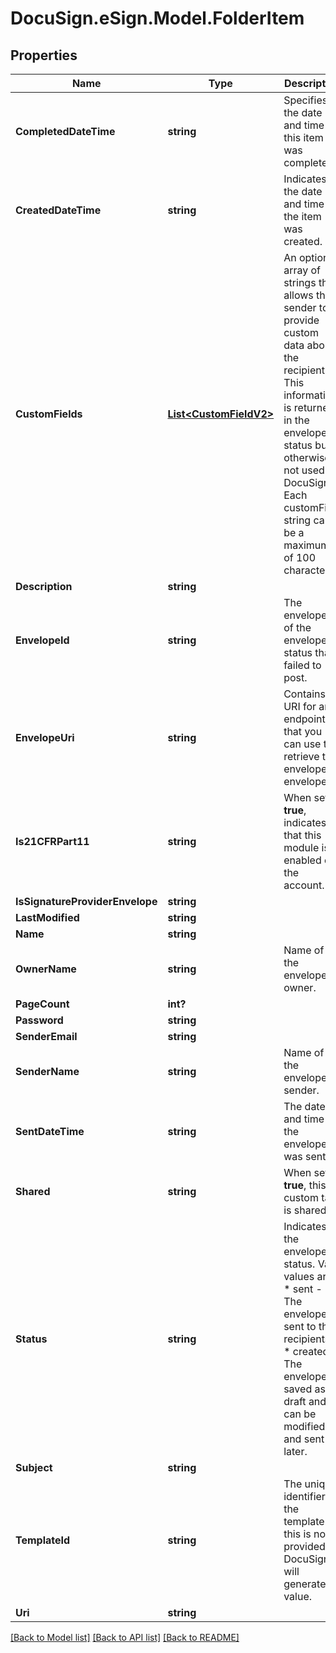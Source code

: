 # DocuSign.eSign.Model.FolderItem
## Properties

Name | Type | Description | Notes
------------ | ------------- | ------------- | -------------
**CompletedDateTime** | **string** | Specifies the date and time this item was completed. | [optional] 
**CreatedDateTime** | **string** | Indicates the date and time the item was created. | [optional] 
**CustomFields** | [**List&lt;CustomFieldV2&gt;**](CustomFieldV2.md) | An optional array of strings that allows the sender to provide custom data about the recipient. This information is returned in the envelope status but otherwise not used by DocuSign. Each customField string can be a maximum of 100 characters. | [optional] 
**Description** | **string** |  | [optional] 
**EnvelopeId** | **string** | The envelope ID of the envelope status that failed to post. | [optional] 
**EnvelopeUri** | **string** | Contains a URI for an endpoint that you can use to retrieve the envelope or envelopes. | [optional] 
**Is21CFRPart11** | **string** | When set to **true**, indicates that this module is enabled on the account. | [optional] 
**IsSignatureProviderEnvelope** | **string** |  | [optional] 
**LastModified** | **string** |  | [optional] 
**Name** | **string** |  | [optional] 
**OwnerName** | **string** | Name of the envelope owner. | [optional] 
**PageCount** | **int?** |  | [optional] 
**Password** | **string** |  | [optional] 
**SenderEmail** | **string** |  | [optional] 
**SenderName** | **string** | Name of the envelope sender. | [optional] 
**SentDateTime** | **string** | The date and time the envelope was sent. | [optional] 
**Shared** | **string** | When set to **true**, this custom tab is shared. | [optional] 
**Status** | **string** | Indicates the envelope status. Valid values are:  * sent - The envelope is sent to the recipients.  * created - The envelope is saved as a draft and can be modified and sent later. | [optional] 
**Subject** | **string** |  | [optional] 
**TemplateId** | **string** | The unique identifier of the template. If this is not provided, DocuSign will generate a value.  | [optional] 
**Uri** | **string** |  | [optional] 

[[Back to Model list]](../README.md#documentation-for-models) [[Back to API list]](../README.md#documentation-for-api-endpoints) [[Back to README]](../README.md)

